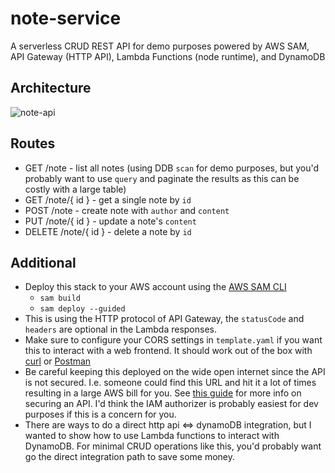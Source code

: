 # note-service

A serverless CRUD REST API for demo purposes powered by AWS SAM, API Gateway (HTTP API), Lambda Functions (node runtime), and DynamoDB

## Architecture

![note-api](https://user-images.githubusercontent.com/12616554/106798492-e6a5c480-6612-11eb-8be9-bdebc4ee5a73.png)

## Routes

- GET /note - list all notes (using DDB `scan` for demo purposes, but you'd probably want to use `query` and paginate the results as this can be costly with a large table)
- GET /note/{ id } - get a single note by `id`
- POST /note - create note with `author` and `content`
- PUT /note/{ id } - update a note's `content`
- DELETE /note/{ id } - delete a note by `id`

## Additional

- Deploy this stack to your AWS account using the [AWS SAM CLI](https://docs.aws.amazon.com/serverless-application-model/latest/developerguide/serverless-getting-started.html)
  - `sam build`
  - `sam deploy --guided`
- This is using the HTTP protocol of API Gateway, the `statusCode` and `headers` are optional in the Lambda responses.
- Make sure to configure your CORS settings in `template.yaml` if you want this to interact with a web frontend. It should work out of the box with [curl](https://curl.se/docs/) or [Postman](https://www.postman.com/)
- Be careful keeping this deployed on the wide open internet since the API is not secured. I.e. someone could find this URL and hit it a lot of times resulting in a large AWS bill for you. See [this guide](https://docs.aws.amazon.com/apigateway/latest/developerguide/http-api-access-control.html) for more info on securing an API. I'd think the IAM authorizer is probably easiest for dev purposes if this is a concern for you.
- There are ways to do a direct http api <=> dynamoDB integration, but I wanted to show how to use Lambda functions to interact with DynamoDB. For minimal CRUD operations like this, you'd probably want go the direct integration path to save some money.

